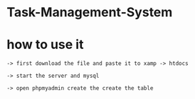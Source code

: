 # Task-Management-System 
# how to use it 
    -> first download the file and paste it to xamp -> htdocs

    -> start the server and mysql

    -> open phpmyadmin create the create the table 

    
